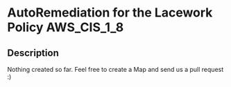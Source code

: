 # AutoRemediation for the Lacework Policy AWS_CIS_1_8

## Description
Nothing created so far. Feel free to create a Map and send us a pull request :)
